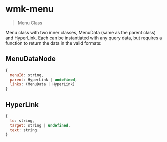 # wmk-menu

> Menu Class

Menu class with two inner classes, MenuData (same as the parent class) and HyperLink. Each can be instantiated with any query data, but requires a function to return the data in the valid formats:

## MenuDataNode

```js
{
  menuId: string,
  parent: HyperLink | undefined,
  links: (MenuData | HyperLink)
}
```

## HyperLink

```js
{
  to: string,
  target: string | undefined,
  text: string
}
```

